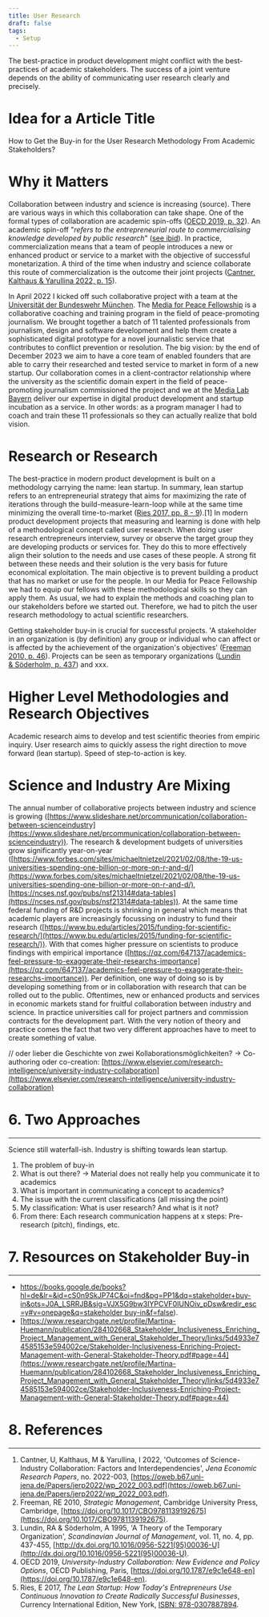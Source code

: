 ```yaml
---
title: User Research
draft: false
tags:
  - Setup
---
```


The best-practice in product development might conflict with the best-practices of academic stakeholders. The success of a joint venture depends on the ability of communicating user research clearly and precisely.
# Idea for a Article Title

How to Get the Buy-in for the User Research Methodology From Academic Stakeholders?
# Why it Matters

Collaboration between industry and science is increasing (source). There are various ways in which this collaboration can take shape. One of the formal types of collaboration are academic spin-offs ([OECD 2019, p. 32](https://www.notion.so/How-to-Get-the-Buy-in-for-the-User-Research-Methodology-From-Academic-Stakeholders-56c2b722d740481e937a4ce9261151bc?pvs=21)). An academic spin-off "*refers to the entrepreneurial route to commercialising knowledge developed by public research*" ([see ibid](https://www.notion.so/How-to-Get-the-Buy-in-for-the-User-Research-Methodology-From-Academic-Stakeholders-56c2b722d740481e937a4ce9261151bc?pvs=21)). In practice, commercialization means that a team of people introduces a new or enhanced product or service to a market with the objective of successful monetarization. A third of the time when industry and science collaborate this route of commercialization is the outcome their joint projects ([Cantner, Kalthaus & Yarullina 2022, p. 15](https://www.notion.so/How-to-Get-the-Buy-in-for-the-User-Research-Methodology-From-Academic-Stakeholders-56c2b722d740481e937a4ce9261151bc?pvs=21)).

In April 2022 I kicked off such collaborative project with a team at the [Universität der Bundeswehr München](https://www.notion.so/How-to-Get-the-Buy-in-for-the-User-Research-Methodology-From-Academic-Stakeholders-56c2b722d740481e937a4ce9261151bc?pvs=21). The [Media for Peace Fellowship](https://www.media-lab.de/en/programs/media-for-peace) is a collaborative coaching and training program in the field of peace-promoting journalism. We brought together a batch of 11 talented professionals from journalism, design and software development and help them create a sophisticated digital prototype for a novel journalistic service that contributes to conflict prevention or resolution. The big vision: by the end of December 2023 we aim to have a core team of enabled founders that are able to carry their researched and tested service to market in form of a new startup. Our collaboration comes in a client-contractor relationship where the university as the scientific domain expert in the field of peace-promoting journalism commissioned the project and we at the [Media Lab Bayern](https://www.media-lab.de/en/) deliver our expertise in digital product development and startup incubation as a service. In other words: as a program manager I had to coach and train these 11 professionals so they can actually realize that bold vision.
# Research or Research

The best-practice in modern product development is built on a methodology carrying the name: lean startup. In summary, lean startup refers to an entrepreneurial strategy that aims for maximizing the rate of iterations through the build-measure-learn-loop while at the same time minimizing the overall time-to-market ([Ries 2017, pp. 8 - 9](https://www.notion.so/How-to-Get-the-Buy-in-for-the-User-Research-Methodology-From-Academic-Stakeholders-56c2b722d740481e937a4ce9261151bc?pvs=21)).[1] In modern product development projects that measuring and learning is done with help of a methodological concept called user research. When doing user research entrepreneurs interview, survey or observe the target group they are developing products or services for. They do this to more effectively align their solution to the needs and use cases of these people. A strong fit between these needs and their solution is the very basis for future economical exploitation. The main objective is to prevent building a product that has no market or use for the people. In our Media for Peace Fellowship we had to equip our fellows with these methodological skills so they can apply them. As usual, we had to explain the methods and coaching plan to our stakeholders before we started out. Therefore, we had to pitch the user research methodology to actual scientific researchers.

Getting stakeholder buy-in is crucial for successful projects. 'A stakeholder in an organization is (by definition) any group or individual who can affect or is affected by the achievement of the organization's objectives' ([Freeman 2010, p. 46](https://www.notion.so/How-to-Get-the-Buy-in-for-the-User-Research-Methodology-From-Academic-Stakeholders-56c2b722d740481e937a4ce9261151bc?pvs=21)). Projects can be seen as temporary organizations ([Lundin & Söderholm, p. 437](https://www.notion.so/How-to-Get-the-Buy-in-for-the-User-Research-Methodology-From-Academic-Stakeholders-56c2b722d740481e937a4ce9261151bc?pvs=21)) and xxx.
# Higher Level Methodologies and Research Objectives

Academic research aims to develop and test scientific theories from empiric inquiry. User research aims to quickly assess the right direction to move forward (lean startup). Speed of step-to-action is key.
# Science and Industry Are Mixing

The annual number of collaborative projects between industry and science is growing ([https://www.slideshare.net/prcommunication/collaboration-between-scienceindustry](https://www.slideshare.net/prcommunication/collaboration-between-scienceindustry)). The research & development budgets of universities grow significantly year-on-year ([https://www.forbes.com/sites/michaeltnietzel/2021/02/08/the-19-us-universities-spending-one-billion-or-more-on-r-and-d/](https://www.forbes.com/sites/michaeltnietzel/2021/02/08/the-19-us-universities-spending-one-billion-or-more-on-r-and-d/), [https://ncses.nsf.gov/pubs/nsf21314#data-tables](https://ncses.nsf.gov/pubs/nsf21314#data-tables)). At the same time federal funding of R&D projects is shrinking in general which means that academic players are increasingly focussing on industry to fund their research ([https://www.bu.edu/articles/2015/funding-for-scientific-research/](https://www.bu.edu/articles/2015/funding-for-scientific-research/)). With that comes higher pressure on scientists to produce findings with empirical importance ([https://qz.com/647137/academics-feel-pressure-to-exaggerate-their-researchs-importance](https://qz.com/647137/academics-feel-pressure-to-exaggerate-their-researchs-importance)). Per definition, one way of doing so is by developing something from or in collaboration with research that can be rolled out to the public. Oftentimes, new or enhanced products and services in economic markets stand for fruitful collaboration between industry and science. In practice universities call for project partners and commission contracts for the development part. With the very notion of theory and practice comes the fact that two very different approaches have to meet to create something of value.

// oder lieber die Geschichte von zwei Kollaborationsmöglichkeiten? → Co-authoring oder co-creation: [https://www.elsevier.com/research-intelligence/university-industry-collaboration](https://www.elsevier.com/research-intelligence/university-industry-collaboration)
# 6. Two Approaches
---
Science still waterfall-ish. Industry is shifting towards lean startup.

1. The problem of buy-in
2. What is out there? → Material does not really help you communicate it to academics
3. What is important in communicating a concept to academics?
4. The issue with the current classifications (all missing the point)
5. My classification: What is user research? And what is it not?
6. From there: Each research communication happens at x steps: Pre-research (pitch), findings, etc.
# 7. Resources on Stakeholder Buy-in
---
- [https://books.google.de/books?hl=de&lr=&id=cS0n9SkJP74C&oi=fnd&pg=PP1&dq=stakeholder+buy-in&ots=J0A_LSRRJB&sig=VJX5G9bw3IYPCVF0IUNOiv_pDsw&redir_esc=y#v=onepage&q=stakeholder buy-in&f=false](https://books.google.de/books?hl=de&lr=&id=cS0n9SkJP74C&oi=fnd&pg=PP1&dq=stakeholder+buy-in&ots=J0A_LSRRJB&sig=VJX5G9bw3IYPCVF0IUNOiv_pDsw&redir_esc=y#v=onepage&q=stakeholder%20buy-in&f=false)).
- [https://www.researchgate.net/profile/Martina-Huemann/publication/284102668_Stakeholder_Inclusiveness_Enriching_Project_Management_with_General_Stakeholder_Theory/links/5d4933e74585153e594002ce/Stakeholder-Inclusiveness-Enriching-Project-Management-with-General-Stakeholder-Theory.pdf#page=44](https://www.researchgate.net/profile/Martina-Huemann/publication/284102668_Stakeholder_Inclusiveness_Enriching_Project_Management_with_General_Stakeholder_Theory/links/5d4933e74585153e594002ce/Stakeholder-Inclusiveness-Enriching-Project-Management-with-General-Stakeholder-Theory.pdf#page=44)
# 8. References
---
1. Cantner, U, Kalthaus, M & Yarullina, I 2022, 'Outcomes of Science-Industry Collaboration: Factors and Interdependencies', _Jena Economic Research Papers_, no. 2022-003, [https://oweb.b67.uni-jena.de/Papers/jerp2022/wp_2022_003.pdf](https://oweb.b67.uni-jena.de/Papers/jerp2022/wp_2022_003.pdf).
2. Freeman, RE 2010, _Strategic Management_, Cambridge University Press, Cambridge, [https://doi.org/10.1017/CBO9781139192675](https://doi.org/10.1017/CBO9781139192675).
3. Lundin, RA & Söderholm, A 1995, 'A Theory of the Temporary Organization', _Scandinavian Journal of Management_, vol. 11, no. 4, pp. 437-455, [](http://dx.doi.org/10.1016/0956-5221(95)00036-U)[http://dx.doi.org/10.1016/0956-5221(95)00036-U](http://dx.doi.org/10.1016/0956-5221(95)00036-U).
4. OECD 2019, _University-Industry Collaboration: New Evidence and Policy Options_, OECD Publishing, Paris, [https://doi.org/10.1787/e9c1e648-en](https://doi.org/10.1787/e9c1e648-en).
5. Ries, E 2017, _The Lean Startup: How Today's Entrepreneurs Use Continuous Innovation to Create Radically Successful Businesses_, Currency International Edition, New York, [ISBN: 978-0307887894](https://leanstartup.co/about/).
